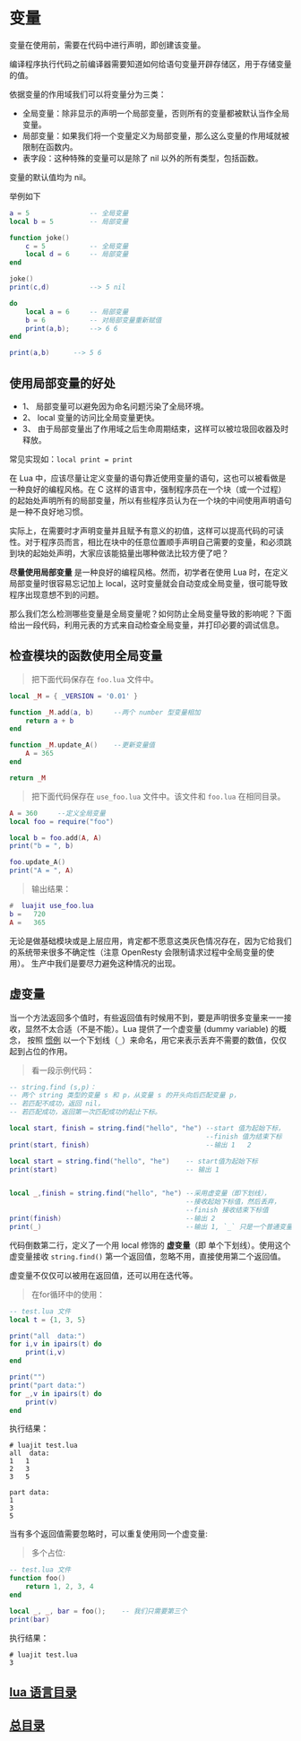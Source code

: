 # 变量

变量在使用前，需要在代码中进行声明，即创建该变量。

编译程序执行代码之前编译器需要知道如何给语句变量开辟存储区，用于存储变量的值。

依据变量的作用域我们可以将变量分为三类：

- 全局变量：除非显示的声明一个局部变量，否则所有的变量都被默认当作全局变量。
- 局部变量：如果我们将一个变量定义为局部变量，那么这么变量的作用域就被限制在函数内。
- 表字段：这种特殊的变量可以是除了 nil 以外的所有类型，包括函数。

变量的默认值均为 nil。

举例如下

``` lua
a = 5               -- 全局变量
local b = 5         -- 局部变量

function joke()
    c = 5           -- 全局变量
    local d = 6     -- 局部变量
end

joke()
print(c,d)          --> 5 nil

do
    local a = 6     -- 局部变量
    b = 6           -- 对局部变量重新赋值
    print(a,b);     --> 6 6
end

print(a,b)      --> 5 6
```

## 使用局部变量的好处

- 1、 局部变量可以避免因为命名问题污染了全局环境。
- 2、 local 变量的访问比全局变量更快。
- 3、 由于局部变量出了作用域之后生命周期结束，这样可以被垃圾回收器及时释放。

常见实现如：`local print = print`

在 Lua 中，应该尽量让定义变量的语句靠近使用变量的语句，这也可以被看做是一种良好的编程风格。在 C 这样的语言中，强制程序员在一个块（或一个过程）的起始处声明所有的局部变量，所以有些程序员认为在一个块的中间使用声明语句是一种不良好地习惯。

实际上，在需要时才声明变量并且赋予有意义的初值，这样可以提高代码的可读性。对于程序员而言，相比在块中的任意位置顺手声明自己需要的变量，和必须跳到块的起始处声明，大家应该能掂量出哪种做法比较方便了吧？

**尽量使用局部变量** 是一种良好的编程风格。然而，初学者在使用 Lua 时，在定义局部变量时很容易忘记加上 local，这时变量就会自动变成全局变量，很可能导致程序出现意想不到的问题。

那么我们怎么检测哪些变量是全局变量呢？如何防止全局变量导致的影响呢？下面给出一段代码，利用元表的方式来自动检查全局变量，并打印必要的调试信息。

## 检查模块的函数使用全局变量

> 把下面代码保存在 `foo.lua` 文件中。

```lua
local _M = { _VERSION = '0.01' }

function _M.add(a, b)     --两个 number 型变量相加
    return a + b
end

function _M.update_A()    --更新变量值
    A = 365
end

return _M
```

> 把下面代码保存在 `use_foo.lua` 文件中。该文件和 `foo.lua` 在相同目录。

```lua
A = 360     --定义全局变量
local foo = require("foo")

local b = foo.add(A, A)
print("b = ", b)

foo.update_A()
print("A = ", A)
```

> 输出结果：

```lua
#  luajit use_foo.lua
b =   720
A =   365
```

无论是做基础模块或是上层应用，肯定都不愿意这类灰色情况存在，因为它给我们的系统带来很多不确定性（注意 OpenResty 会限制请求过程中全局变量的使用）。 生产中我们是要尽力避免这种情况的出现。

## 虚变量

当一个方法返回多个值时，有些返回值有时候用不到，要是声明很多变量来一一接收，显然不太合适（不是不能）。Lua 提供了一个虚变量 (dummy variable) 的概念，
按照 [惯例](https://www.lua.org/pil/1.3.html) 以一个下划线（`_`）来命名，用它来表示丢弃不需要的数值，仅仅起到占位的作用。

> 看一段示例代码：

```lua
-- string.find (s,p)：
-- 两个 string 类型的变量 s 和 p，从变量 s 的开头向后匹配变量 p，
-- 若匹配不成功，返回 nil，
-- 若匹配成功，返回第一次匹配成功的起止下标。

local start, finish = string.find("hello", "he") --start 值为起始下标，
                                                 --finish 值为结束下标
print(start, finish)                             --输出 1   2

local start = string.find("hello", "he")    -- start值为起始下标
print(start)                                -- 输出 1


local _,finish = string.find("hello", "he") --采用虚变量（即下划线），
                                            --接收起始下标值，然后丢弃，
                                            --finish 接收结束下标值
print(finish)                               --输出 2
print(_)                                    --输出 1, `_` 只是一个普通变量,我们习惯上不会读取它的值
```

代码倒数第二行，定义了一个用 local 修饰的 **虚变量**（即 单个下划线）。使用这个虚变量接收 `string.find()` 第一个返回值，忽略不用，直接使用第二个返回值。

虚变量不仅仅可以被用在返回值，还可以用在迭代等。

> 在for循环中的使用：

```lua
-- test.lua 文件
local t = {1, 3, 5}

print("all  data:")
for i,v in ipairs(t) do
    print(i,v)
end

print("")
print("part data:")
for _,v in ipairs(t) do
    print(v)
end
```

执行结果：

```shell
# luajit test.lua
all  data:
1   1
2   3
3   5

part data:
1
3
5
```

当有多个返回值需要忽略时，可以重复使用同一个虚变量:
> 多个占位:

```lua
-- test.lua 文件
function foo()
    return 1, 2, 3, 4
end

local _, _, bar = foo();    -- 我们只需要第三个
print(bar)
```

执行结果：

```shell
# luajit test.lua
3
```


## [lua 语言目录](https://fs7744.github.io/nature/prepare/lua/index.html)
## [总目录](https://fs7744.github.io/nature/)